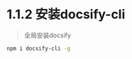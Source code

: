 <!-- docs/chapter01/01/install-docsify-cli.md -->

# 1.1.2 安装docsify-cli

> 全局安装docsify
```bash
npm i docsify-cli -g
```